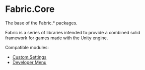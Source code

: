 # Fabric.Core
The base of the Fabric.* packages.

Fabric is a series of libraries intended to provide a combined solid framework for games made with the Unity engine.

Compatible modules:
* [Custom Settings](https://github.com/thebeardphantom/Fabric.CustomSettings)
* [Developer Menu](https://github.com/thebeardphantom/Fabric.DevMenu)
